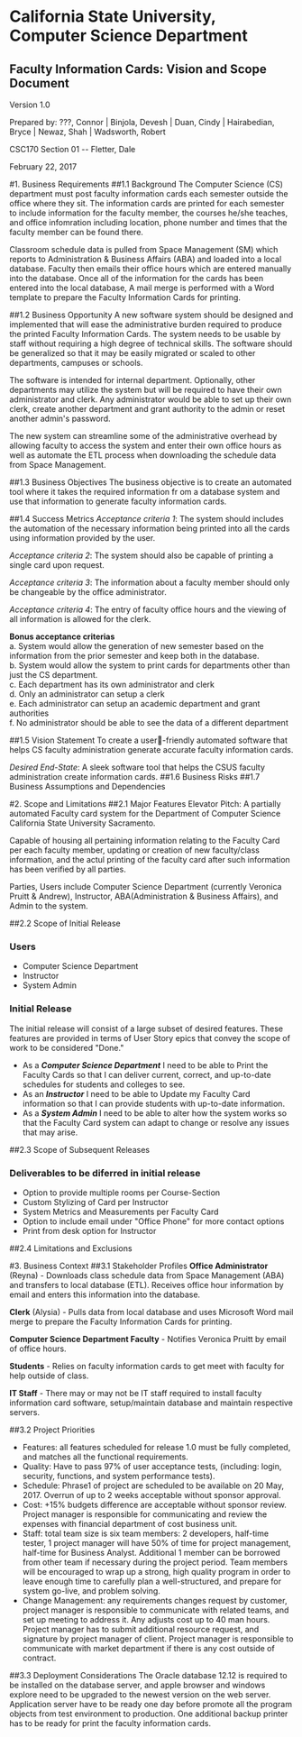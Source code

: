 # California State University, Computer Science Department
## Faculty Information Cards: Vision and Scope Document


Version 1.0

Prepared by: ???, Connor | Binjola, Devesh | Duan, Cindy | Hairabedian, Bryce | Newaz, Shah | Wadsworth, Robert

CSC170 Section 01 -- Fletter, Dale

February 22, 2017

#1. Business Requirements
##1.1 Background
The Computer Science (CS) department must post faculty information cards each semester outside the office where they sit.  The information cards are printed for each semester to include information for the faculty member, the courses he/she teaches, and office infomration including location, phone number and times that the faculty member can be found there.

Classroom schedule data is pulled from Space Management (SM) which reports to Administration & Business Affairs (ABA) and loaded into a local database.  Faculty then emails their office hours which are entered manually into the database.  Once all of the information for the cards has been entered into the local database, A mail merge is performed with a Word template to prepare the Faculty Information Cards for printing.

##1.2 Business Opportunity
A new software system should be designed and implemented that will ease the administrative burden required to produce the printed Faculty Information Cards.  The system needs to be usable by staff without requiring a high degree of technical skills.  The software should be generalized so that it may be easily migrated or scaled to other departments, campuses or schools.

The software is intended for internal department.  Optionally, other departments may utilize the system but will be required to have their own administrator and clerk.  Any administrator would be able to set up their own clerk, create another department and grant authority to the admin or reset another admin's password.

The new system can streamline some of the administrative overhead by allowing faculty to access the system and enter their own office hours as well as automate the ETL process when downloading the schedule data from Space Management.

##1.3 Business Objectives
The business objective is to create an automated tool where it takes the required information fr
om a database system and use that information to generate faculty information cards.

##1.4 Success Metrics
*Acceptance criteria 1*: The system should includes the automation of the necessary information being printed into all the cards using information provided by the user.
   
*Acceptance criteria 2*: The system should also be capable of printing a single card upon request.
    
*Acceptance criteria 3*: The information about a faculty member should only be changeable by the office administrator. 

*Acceptance criteria 4*: The entry of faculty office hours and the viewing of all information is allowed for the clerk.
        
__Bonus acceptance criterias__  
a. System would allow the generation of new semester based on the information from the prior semester and keep both in the database.  
b. System would allow the system to print cards for departments other than just the CS department.  
c. Each department has its own administrator and clerk  
d. Only an administrator can setup a clerk  
e. Each administrator can setup an academic department and grant authorities  
f. No administrator should be able to see the data of a different department

##1.5 Vision Statement
To create a user-friendly automated software that helps CS faculty administration generate accurate faculty information cards.

*Desired End-State*: A sleek software tool that helps the CSUS faculty administration create information cards.
##1.6 Business Risks
##1.7 Business Assumptions and Dependencies

#2. Scope and Limitations
##2.1 Major Features
Elevator Pitch: A partially automated Faculty card system for the Department of Computer Science
 California State University Sacramento.

Capable of housing all pertaining information relating to the Faculty Card per each faculty member, updating or creation of new faculty/class information, and the actul printing of the faculty card after such information has been verified by all parties.

Parties, Users include Computer Science Department (currently Veronica Pruitt & Andrew), Instructor, ABA(Administration & Business Affairs), and Admin to the system.
    
##2.2 Scope of Initial Release
### Users
* Computer Science Department
* Instructor
* System Admin
    
### Initial Release
The initial release will consist of a large subset of desired features. These features are provided in terms of User Story epics that convey the scope of work to be considered "Done."

* As a __*Computer Science Department*__ I need to be able to Print the Faculty Cards so that I can deliver current, correct, and up-to-date schedules for students and colleges to see.
* As an __*Instructor*__ I need to be able to Update my Faculty Card information so that I can provide students with up-to-date information.
* As a __*System Admin*__ I need to be able to alter how the system works so that the Faculty Card system can adapt to change or resolve any issues that may arise.

##2.3 Scope of Subsequent Releases
### Deliverables to be diferred in initial release
* Option to provide multiple rooms per Course-Section
* Custom Stylizing of Card per Instructor
* System Metrics and Measurements per Faculty Card
* Option to include email under "Office Phone" for more contact options
* Print from desk option for Instructor

##2.4 Limitations and Exclusions

#3. Business Context
##3.1 Stakeholder Profiles
__Office Administrator__ (Reyna) - Downloads class schedule data from Space Management (ABA) and transfers to local database (ETL).  Receives office hour information by email and enters this information into the database.

__Clerk__ (Alysia) - Pulls data from local database and uses Microsoft Word mail merge to prepare the Faculty Information Cards for printing.

__Computer Science Department Faculty__ - Notifies Veronica Pruitt by email of office hours.

__Students__ - Relies on faculty information cards to get meet with faculty for help outside of class.

__IT Staff__ - There may or may not be IT staff required to install faculty information card software, setup/maintain database and maintain respective servers.

##3.2 Project Priorities
* Features: all features scheduled for release 1.0 must be fully completed, and matches all the functional requirements. 
* Quality: Have to pass 97% of user acceptance tests, (including: login, security, functions, and system performance tests). 
* Schedule: Phrase1 of project are scheduled to be available on 20 May, 2017. Overrun of up to 2 weeks acceptable without sponsor approval. 
* Cost: +15% budgets difference are acceptable without sponsor review. Project manager is responsible for communicating and review the expenses with financial department of cost business unit. 
* Staff: total team size is six team members: 2 developers, half-time tester, 1 project manager will have 50% of time for project management, half-time for Business Analyst. Additional 1 member can be borrowed from other team if necessary during the project period. Team members will be encouraged to wrap up a strong, high quality program in order to leave enough time to carefully plan a well-structured, and prepare for system go-live, and problem solving.
* Change Management: any requirements changes request by customer, project manager is responsible to communicate with related teams, and set up meeting to address it.  Any adjusts cost up to 40 man hours. Project manager has to submit additional resource request, and signature by project manager of client. Project manager is responsible to communicate with market department if there is any cost outside of contract.

##3.3 Deployment Considerations
The Oracle database 12.12 is required to be installed on the database server, and apple browser and windows explore need to be upgraded to the newest version on the web server. Application server have to be ready one day before promote all the program objects from test environment to production. One additional backup printer has to be ready for print the faculty information cards. 

